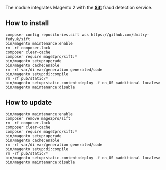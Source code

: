 The module integrates Magento 2 with the **[Sift](https://sift.com)** fraud detection service.

## How to install
```         
composer config repositories.sift vcs https://github.com/dmitry-fedyuk/sift
bin/magento maintenance:enable
rm -rf composer.lock
composer clear-cache
composer require mage2pro/sift:*
bin/magento setup:upgrade
bin/magento cache:enable
rm -rf var/di var/generation generated/code
bin/magento setup:di:compile
rm -rf pub/static/*
bin/magento setup:static-content:deploy -f en_US <additional locales>
bin/magento maintenance:disable
```

## How to update
```
bin/magento maintenance:enable
composer remove mage2pro/sift
rm -rf composer.lock
composer clear-cache
composer require mage2pro/sift:*
bin/magento setup:upgrade
bin/magento cache:enable
rm -rf var/di var/generation generated/code
bin/magento setup:di:compile
rm -rf pub/static/*
bin/magento setup:static-content:deploy -f en_US <additional locales>
bin/magento maintenance:disable
```
